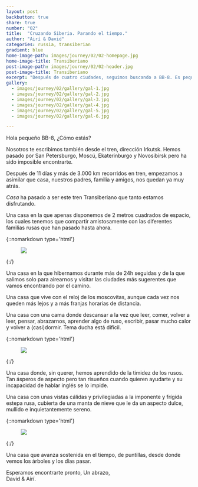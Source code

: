 ```yaml
---
layout: post
backbutton: true
share: true
number: "02"
title:  "Cruzando Siberia. Parando el tiempo."
author: "Airí & David"
categories: russia, transiberian 
gradient: blue
home-image-path: images/journey/02/02-homepage.jpg
home-image-title: Transiberiano
post-image-path: images/journey/02/02-header.jpg
post-image-title: Transiberiano
excerpt: "Después de cuatro ciudades, seguimos buscando a BB-8. Es pequeño y escurridizo así que no será fácil. Seguiremos haciendo el sacrificio de buscarle, siempre y cuando lo podamos hacer desde el tren."
gallery: 
  - images/journey/02/gallery/gal-1.jpg
  - images/journey/02/gallery/gal-2.jpg
  - images/journey/02/gallery/gal-3.jpg
  - images/journey/02/gallery/gal-4.jpg
  - images/journey/02/gallery/gal-5.jpg
  - images/journey/02/gallery/gal-6.jpg

---
```


Hola pequeño BB-8,
¿Cómo estás?  

Nosotros te escribimos también desde el tren, dirección Irkutsk. Hemos pasado por San Petersburgo, Moscú, Ekaterinburgo y Novosibirsk pero ha sido imposible encontrarte.   
  
Después de 11 días y más de 3.000 km recorridos en tren, empezamos a asimilar que casa, nuestros padres, familia y amigos, nos quedan ya muy atrás.   

*Casa* ha pasado a ser este tren Transiberiano que tanto estamos disfrutando.    

Una casa en la que apenas disponemos de 2 metros cuadrados de espacio, los cuales tenemos que compartir amistosamente con las diferentes familias rusas que han pasado hasta ahora.

{::nomarkdown type='html'}
<figure>
  <img class="lazy" src='{{ "images/journey/02/02-post-1.jpg" | prepend:site.baseurl }}'>
</figure>
{:/}     
 
Una casa en la que hibernamos durante más de 24h seguidas y de la que salimos solo para airearnos y visitar las ciudades más sugerentes que vamos encontrando por el camino. 

Una casa que vive con el reloj de los moscovitas, aunque cada vez nos queden más lejos y a más franjas horarias de distancia. 
  
Una casa con una cama donde descansar a la vez que leer, comer, volver a leer, pensar, abrazarnos, aprender algo de ruso, escribir, pasar mucho calor y volver a (casi)dormir. Tema ducha está difícil.

{::nomarkdown type='html'}
<figure>
  <img class="lazy" src='{{ "images/journey/02/02-post-3.jpg" | prepend:site.baseurl }}'>
</figure>
{:/}        
  
Una casa donde, sin querer, hemos aprendido de la timidez de los rusos. Tan ásperos de aspecto pero tan risueños cuando quieren ayudarte y su incapacidad de hablar inglés se lo impide.  
  
Una casa con unas vistas cálidas y privilegiadas a la imponente y frígida estepa rusa, cubierta de una manta de nieve que le da un aspecto dulce, mullido e inquietantemente sereno. 

{::nomarkdown type='html'}
<figure>
  <img class="lazy" src='{{ "images/journey/02/02-post-4.jpg" | prepend:site.baseurl }}'>
</figure>
{:/}     
  
Una casa que avanza sostenida en el tiempo, de puntillas, desde donde vemos los árboles y los días pasar.    
  
Esperamos encontrarte pronto, 
Un abrazo,   
David & Airí.
